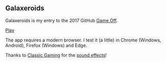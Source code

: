 Galaxeroids
-----------

Galaxeroids is my entry to the 2017 GitHub [Game Off](https://itch.io/jam/game-off-2017).

[Play](https://galaxeroids.glitch.me/)

The app requires a modern browser. I test it (a little) in Chrome (Windows, Android), Firefox (Windows) and Edge. 

Thanks to [Classic Gaming](http://www.classicgaming.cc) for the [sound effects](http://www.classicgaming.cc/classics/space-invaders/sounds)!